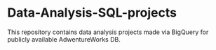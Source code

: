 # Data-Analysis-SQL-projects
This repository contains data analysis projects made via BigQuery for publicly available AdwentureWorks DB.
